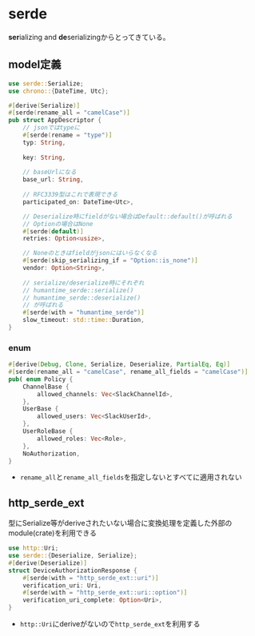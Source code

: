 # serde

**ser**ializing and **de**serializingからとってきている。


## model定義

```rust
use serde::Serialize;
use chrono::{DateTime, Utc};

#[derive(Serialize)]
#[serde(rename_all = "camelCase")]
pub struct AppDescriptor {
    // jsonではtypeに
    #[serde(rename = "type")]
    typ: String, 
    
    key: String,
    
    // baseUrlになる
    base_url: String, 
    
    // RFC3339型はこれで表現できる
    participated_on: DateTime<Utc>,

    // Deserialize時にfieldがない場合はDefault::default()が呼ばれる
    // Optionの場合はNone
    #[serde(default)]
    retries: Option<usize>,

    // Noneのときはfieldがjsonにはいらなくなる
    #[serde(skip_serializing_if = "Option::is_none")]
    vendor: Option<String>,
    
    // serialize/deserialize時にそれぞれ
    // humantime_serde::serialize()
    // humantime_serde::deserialize()
    // が呼ばれる
    #[serde(with = "humantime_serde")]
    slow_timeout: std::time::Duration,
}
```

### enum

```rust
#[derive(Debug, Clone, Serialize, Deserialize, PartialEq, Eq)]
#[serde(rename_all = "camelCase", rename_all_fields = "camelCase")]
pub( enum Policy {
    ChannelBase {
        allowed_channels: Vec<SlackChannelId>,
    },
    UserBase {
        allowed_users: Vec<SlackUserId>,
    },
    UserRoleBase {
        allowed_roles: Vec<Role>,
    },
    NoAuthorization,
}
```

* `rename_all`と`rename_all_fields`を指定しないとすべてに適用されない

## http_serde_ext

型にSerialize等がderiveされたいない場合に変換処理を定義した外部のmodule(crate)を利用できる

```rust
use http::Uri;
use serde::{Deserialize, Serialize};
#[derive(Deserialize)]
struct DeviceAuthorizationResponse {
    #[serde(with = "http_serde_ext::uri")]
    verification_uri: Uri,
    #[serde(with = "http_serde_ext::uri::option")]
    verification_uri_complete: Option<Uri>,
}
```

* `http::Uri`にderiveがないので`http_serde_ext`を利用する

